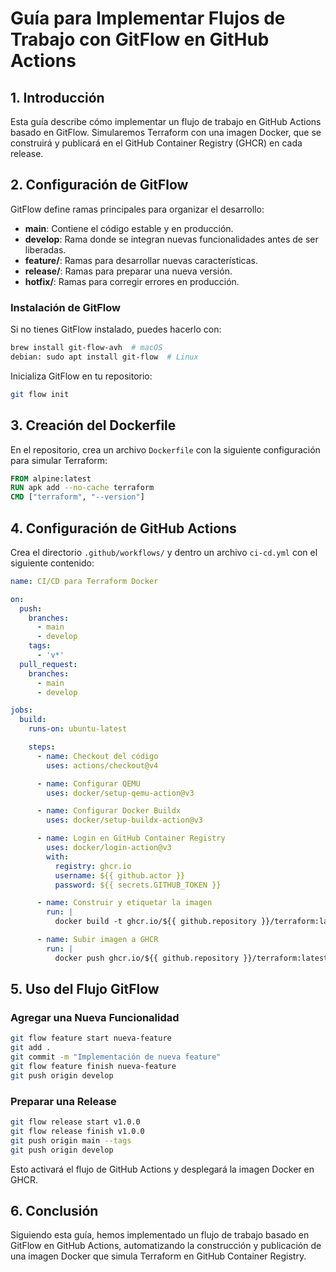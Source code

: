 # Guía para Implementar Flujos de Trabajo con GitFlow en GitHub Actions

## 1. Introducción

Esta guía describe cómo implementar un flujo de trabajo en GitHub Actions basado en GitFlow. Simularemos Terraform con una imagen Docker, que se construirá y publicará en el GitHub Container Registry (GHCR) en cada release.

## 2. Configuración de GitFlow

GitFlow define ramas principales para organizar el desarrollo:
- **main**: Contiene el código estable y en producción.
- **develop**: Rama donde se integran nuevas funcionalidades antes de ser liberadas.
- **feature/**: Ramas para desarrollar nuevas características.
- **release/**: Ramas para preparar una nueva versión.
- **hotfix/**: Ramas para corregir errores en producción.

### Instalación de GitFlow
Si no tienes GitFlow instalado, puedes hacerlo con:
```sh
brew install git-flow-avh  # macOS
debian: sudo apt install git-flow  # Linux
```
Inicializa GitFlow en tu repositorio:
```sh
git flow init
```

## 3. Creación del Dockerfile

En el repositorio, crea un archivo `Dockerfile` con la siguiente configuración para simular Terraform:
```dockerfile
FROM alpine:latest
RUN apk add --no-cache terraform
CMD ["terraform", "--version"]
```

## 4. Configuración de GitHub Actions

Crea el directorio `.github/workflows/` y dentro un archivo `ci-cd.yml` con el siguiente contenido:

```yaml
name: CI/CD para Terraform Docker

on:
  push:
    branches:
      - main
      - develop
    tags:
      - 'v*'
  pull_request:
    branches:
      - main
      - develop

jobs:
  build:
    runs-on: ubuntu-latest

    steps:
      - name: Checkout del código
        uses: actions/checkout@v4

      - name: Configurar QEMU
        uses: docker/setup-qemu-action@v3

      - name: Configurar Docker Buildx
        uses: docker/setup-buildx-action@v3

      - name: Login en GitHub Container Registry
        uses: docker/login-action@v3
        with:
          registry: ghcr.io
          username: ${{ github.actor }}
          password: ${{ secrets.GITHUB_TOKEN }}

      - name: Construir y etiquetar la imagen
        run: |
          docker build -t ghcr.io/${{ github.repository }}/terraform:latest .

      - name: Subir imagen a GHCR
        run: |
          docker push ghcr.io/${{ github.repository }}/terraform:latest
```

## 5. Uso del Flujo GitFlow

### Agregar una Nueva Funcionalidad
```sh
git flow feature start nueva-feature
git add .
git commit -m "Implementación de nueva feature"
git flow feature finish nueva-feature
git push origin develop
```

### Preparar una Release
```sh
git flow release start v1.0.0
git flow release finish v1.0.0
git push origin main --tags
git push origin develop
```
Esto activará el flujo de GitHub Actions y desplegará la imagen Docker en GHCR.

## 6. Conclusión

Siguiendo esta guía, hemos implementado un flujo de trabajo basado en GitFlow en GitHub Actions, automatizando la construcción y publicación de una imagen Docker que simula Terraform en GitHub Container Registry.

